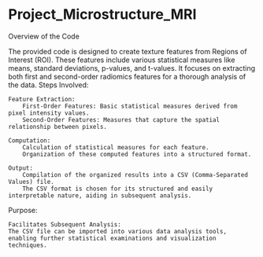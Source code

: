 # Project_Microstructure_MRI
Overview of the Code

The provided code is designed to create texture features from Regions of Interest (ROI). These features include various statistical measures like means, standard deviations, p-values, and t-values. It focuses on extracting both first and second-order radiomics features for a thorough analysis of the data.
Steps Involved:

    Feature Extraction:
        First-Order Features: Basic statistical measures derived from pixel intensity values.
        Second-Order Features: Measures that capture the spatial relationship between pixels.

    Computation:
        Calculation of statistical measures for each feature.
        Organization of these computed features into a structured format.

    Output:
        Compilation of the organized results into a CSV (Comma-Separated Values) file.
        The CSV format is chosen for its structured and easily interpretable nature, aiding in subsequent analysis.

Purpose:

    Facilitates Subsequent Analysis:
    The CSV file can be imported into various data analysis tools, enabling further statistical examinations and visualization techniques.


    
